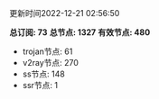 更新时间2022-12-21 02:56:50

**总订阅: 73**
**总节点: 1327**
**有效节点: 480**
- trojan节点: 61
- v2ray节点: 270
- ss节点: 148
- ssr节点: 1
